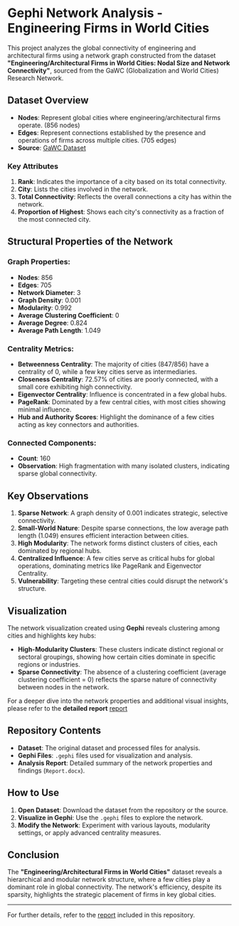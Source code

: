# Gephi Network Analysis - Engineering Firms in World Cities

This project analyzes the global connectivity of engineering and architectural firms using a network graph constructed from the dataset **"Engineering/Architectural Firms in World Cities: Nodal Size and Network Connectivity"**, sourced from the GaWC (Globalization and World Cities) Research Network.

## Dataset Overview

- **Nodes**: Represent global cities where engineering/architectural firms operate. (856 nodes)
- **Edges**: Represent connections established by the presence and operations of firms across multiple cities. (705 edges)
- **Source**: [GaWC Dataset](https://gawc.lboro.ac.uk/gawc-worlds/gawc-data/dataset-14/)

### Key Attributes
1. **Rank**: Indicates the importance of a city based on its total connectivity.
2. **City**: Lists the cities involved in the network.
3. **Total Connectivity**: Reflects the overall connections a city has within the network.
4. **Proportion of Highest**: Shows each city's connectivity as a fraction of the most connected city.

## Structural Properties of the Network

### Graph Properties:
- **Nodes**: 856  
- **Edges**: 705  
- **Network Diameter**: 3  
- **Graph Density**: 0.001  
- **Modularity**: 0.992  
- **Average Clustering Coefficient**: 0  
- **Average Degree**: 0.824  
- **Average Path Length**: 1.049  

### Centrality Metrics:
- **Betweenness Centrality**: The majority of cities (847/856) have a centrality of 0, while a few key cities serve as intermediaries.
- **Closeness Centrality**: 72.57% of cities are poorly connected, with a small core exhibiting high connectivity.
- **Eigenvector Centrality**: Influence is concentrated in a few global hubs.
- **PageRank**: Dominated by a few central cities, with most cities showing minimal influence.
- **Hub and Authority Scores**: Highlight the dominance of a few cities acting as key connectors and authorities.

### Connected Components:
- **Count**: 160  
- **Observation**: High fragmentation with many isolated clusters, indicating sparse global connectivity.

## Key Observations
1. **Sparse Network**: A graph density of 0.001 indicates strategic, selective connectivity.
2. **Small-World Nature**: Despite sparse connections, the low average path length (1.049) ensures efficient interaction between cities.
3. **High Modularity**: The network forms distinct clusters of cities, each dominated by regional hubs.
4. **Centralized Influence**: A few cities serve as critical hubs for global operations, dominating metrics like PageRank and Eigenvector Centrality.
5. **Vulnerability**: Targeting these central cities could disrupt the network's structure.

## **Visualization**

The network visualization created using **Gephi** reveals clustering among cities and highlights key hubs:

- **High-Modularity Clusters**: These clusters indicate distinct regional or sectoral groupings, showing how certain cities dominate in specific regions or industries.
- **Sparse Connectivity**: The absence of a clustering coefficient (average clustering coefficient = 0) reflects the sparse nature of connectivity between nodes in the network.

For a deeper dive into the network properties and additional visual insights, please refer to the **detailed report** [report](Report.docx)


## Repository Contents
- **Dataset**: The original dataset and processed files for analysis.
- **Gephi Files**: `.gephi` files used for visualization and analysis.
- **Analysis Report**: Detailed summary of the network properties and findings (`Report.docx`).

## How to Use
1. **Open Dataset**: Download the dataset from the repository or the source.
2. **Visualize in Gephi**: Use the `.gephi` files to explore the network.
3. **Modify the Network**: Experiment with various layouts, modularity settings, or apply advanced centrality measures.

## Conclusion
The **"Engineering/Architectural Firms in World Cities"** dataset reveals a hierarchical and modular network structure, where a few cities play a dominant role in global connectivity. The network's efficiency, despite its sparsity, highlights the strategic placement of firms in key global cities.

---

For further details, refer to the [report](Report.docx) included in this repository.
